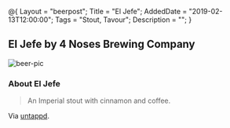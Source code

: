 @{ 
 Layout = "beerpost"; 
 Title = "El Jefe"; 
 AddedDate = "2019-02-13T12:00:00"; 
 Tags = "Stout, Tavour"; 
 Description = ""; 
 } 
 

## El Jefe by 4 Noses Brewing Company

![beer-pic]

### About El Jefe

> An Imperial stout with cinnamon and coffee.

Via [untappd][untappd-url].

[untappd-url]: <https://untappd.com/b/4-noses-brewing-company-el-jefe/1567198>
[beer-pic]: https://jasonpowley.com/assets/img/2019-02-13-el-jefe.jpeg "El Jefe by 4 Noses Brewing Company"
